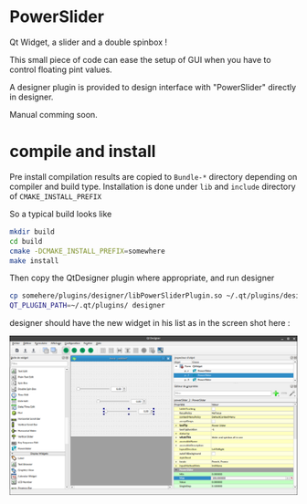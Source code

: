# PowerSlider
Qt Widget, a slider and a double spinbox !

This small piece of code can ease the setup of GUI when you have to control floating pint values.

A designer plugin is provided to design interface with "PowerSlider" directly in designer.

Manual comming soon.

# compile and install
Pre install compilation results are copied to `Bundle-*` directory depending on compiler and build type.
Installation is done under `lib` and `include` directory of `CMAKE_INSTALL_PREFIX`

So a typical build looks like 
```sh
mkdir build
cd build
cmake -DCMAKE_INSTALL_PREFIX=somewhere
make install
```
Then copy the QtDesigner plugin where appropriate, and run designer
```sh
cp somehere/plugins/designer/libPowerSliderPlugin.so ~/.qt/plugins/designer/
QT_PLUGIN_PATH=~/.qt/plugins/ designer
```

designer should have the new widget in his list as in the screen shot here :

![alt text][designer]

[designer]: ./doc/designer.png "designer screenshot"

